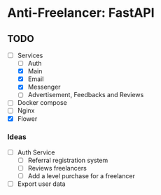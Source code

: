 # Anti-Freelancer: FastAPI

## TODO

- [ ] Services
    - [ ] Auth
    - [x] Main
    - [x] Email
    - [x] Messenger
    - [ ] Advertisement, Feedbacks and Reviews
- [ ] Docker compose
- [ ] Nginx
- [x] Flower

### Ideas

- [ ] Auth Service
    - [ ] Referral registration system
    - [ ] Reviews freelancers
    - [ ] Add a level purchase for a freelancer
- [ ] Export user data
